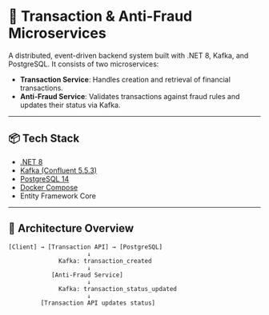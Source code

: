 # 🧠 Transaction & Anti-Fraud Microservices

A distributed, event-driven backend system built with .NET 8, Kafka, and PostgreSQL. It consists of two microservices:

- **Transaction Service**: Handles creation and retrieval of financial transactions.
- **Anti-Fraud Service**: Validates transactions against fraud rules and updates their status via Kafka.

---

## 📦 Tech Stack

- [.NET 8](https://dotnet.microsoft.com/en-us/download/dotnet/8.0)
- [Kafka (Confluent 5.5.3)](https://docs.confluent.io/platform/current/)
- [PostgreSQL 14](https://www.postgresql.org/)
- [Docker Compose](https://docs.docker.com/compose/)
- Entity Framework Core

---

## 🧱 Architecture Overview

```text
[Client] → [Transaction API] → [PostgreSQL]
                      ↓
              Kafka: transaction_created
                      ↓
            [Anti-Fraud Service]
                      ↓
              Kafka: transaction_status_updated
                      ↓
         [Transaction API updates status]
